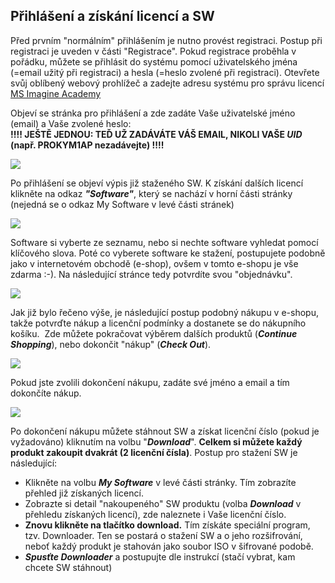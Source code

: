 ## Přihlášení a získání licencí a SW

Před prvním \"normálním\" přihlášením je nutno provést registraci.
Postup při registraci je uveden v části \"Registrace\". Pokud registrace
proběhla v pořádku, můžete se přihlásit do systému pomocí uživatelského
jména (=email užitý při registraci) a hesla (=heslo zvolené při
registraci). Otevřete svůj oblíbený webový prohlížeč a zadejte adresu
systému pro správu licencí [MS Imagine
Academy](https://www.microsoft.com/cs-cz/education/imagine-academy)

Objeví se stránka pro přihlášení a zde zadáte Vaše uživatelské jméno
(email) a Vaše zvolené heslo:\
**!!!! JEŠTĚ JEDNOU: TEĎ UŽ ZADÁVÁTE VÁŠ EMAIL, NIKOLI VAŠE *UID* (např.
PROKYM1AP nezadávejte) !!!!**

![](images/msdnaa/01_login.jpg)

Po přihlášení se objeví výpis již staženého SW. K získání dalších
licencí klikněte na odkaz ***\"Software\"***, který se nachází v horní
části stránky (nejedná se o odkaz My Software v levé části stránek)

![](images/msdnaa/04_Interface.jpg)

Software si vyberte ze seznamu, nebo si nechte software vyhledat pomocí
klíčového slova. Poté co vyberete software ke stažení, postupujete
podobně jako v internetovém obchodě (e-shop), ovšem v tomto e-shopu je
vše zdarma :-). Na následující stránce tedy potvrdíte svou
\"objednávku\".

![](images/msdnaa/buy03_product.jpg)

Jak již bylo řečeno výše, je následující postup podobný nákupu v
e-shopu, takže potvrďte nákup a licenční podmínky a dostanete se do
nákupního košíku.  Zde můžete pokračovat výběrem dalších produktů
(***Continue Shopping***), nebo dokončit \"nákup\" (***Check Out***).

![](images/msdnaa/Buy05_ShoppingCart.jpg)

Pokud jste zvolili dokončení nákupu, zadáte své jméno a email a tím
dokončíte nákup.

![](images/msdnaa/Buy06_Finish.jpg)

Po dokončení nákupu můžete stáhnout SW a získat licenční číslo (pokud je
vyžadováno) kliknutím na volbu \"***Download***\". **Celkem si můžete
každý produkt zakoupit dvakrát (2 licenční čísla)**. Postup pro stažení
SW je následující:

-   Klikněte na volbu ***My Software*** v levé části stránky. Tím
    zobrazíte přehled již získaných licencí.
-   Zobrazte si detail \"nakoupeného\" SW produktu (volba ***Download***
    v přehledu získaných licencí), zde naleznete i Vaše licenční číslo.
-   **Znovu klikněte na tlačítko download.** Tím získáte speciální
    program, tzv. Downloader. Ten se postará o stažení SW a o jeho
    rozšifrování, neboť každý produkt je stahován jako soubor ISO v
    šifrované podobě.
-   ***Spusťte Downloader*** a postupujte dle instrukcí (stačí vybrat,
    kam chcete SW stáhnout)

 
